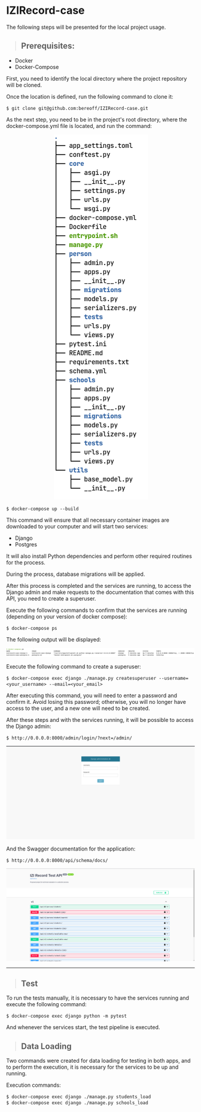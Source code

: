 # IZIRecord-case

The following steps will be presented for the local project usage.

> ## Prerequisites:
- Docker
- Docker-Compose

First, you need to identify the local directory where the project repository will be cloned.

Once the location is defined, run the following command to clone it:
```
$ git clone git@github.com:bereoff/IZIRecord-case.git
```

As the next step, you need to be in the project's root directory, where the docker-compose.yml file is located, and run the command:

<p align="center">
  <img src="https://github.com/bereoff/IZIRecord-case/blob/main/images/project-root.png" />
</p>

```
$ docker-compose up --build
```

This command will ensure that all necessary container images are downloaded to your computer and will start two services:
- Django
- Postgres

It will also install Python dependencies and perform other required routines for the process.

During the process, database migrations will be applied.

After this process is completed and the services are running, to access the Django admin and make requests to the documentation that comes with this API, you need to create a superuser.

Execute the following commands to confirm that the services are running (depending on your version of docker compose):

```
$ docker-compose ps
```

The following output will be displayed:

![List of services](https://github.com/bereoff/IZIRecord-case/blob/main/images/docker-compose-ps-command.png)

Execute the following command to create a superuser:
```
$ docker-compose exec django ./manage.py createsuperuser --username=<your_username> --email=<your_email>
```

After executing this command, you will need to enter a password and confirm it. Avoid losing this password; otherwise, you will no longer have access to the user, and a new one will need to be created.

After these steps and with the services running, it will be possible to access the Django admin:
```
$ http://0.0.0.0:8000/admin/login/?next=/admin/
```
![Django Admin](https://github.com/bereoff/IZIRecord-case/blob/main/images/django-admin-login-page.png)

And the Swagger documentation for the application:
```
$ http://0.0.0.0:8000/api/schema/docs/
```
![API Swagger](https://github.com/bereoff/IZIRecord-case/blob/main/images/swagger-page.png)

---

> ## Test

To run the tests manually, it is necessary to have the services running and execute the following command:

```
$ docker-compose exec django python -m pytest
```

And whenever the services start, the test pipeline is executed.

> ## Data Loading

Two commands were created for data loading for testing in both apps, and to perform the execution, it is necessary for the services to be up and running.

Execution commands:

```
$ docker-compose exec django ./manage.py students_load
$ docker-compose exec django ./manage.py schools_load
```


